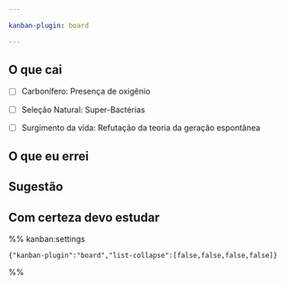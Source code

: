 ```yaml
---

kanban-plugin: board

---
```


## O que cai

- [ ] Carbonífero: Presença de oxigênio
- [ ] Seleção Natural: Super-Bactérias
- [ ] Surgimento da vida: Refutação da teoria da geração espontânea


## O que eu errei



## Sugestão



## Com certeza devo estudar





%% kanban:settings
```
{"kanban-plugin":"board","list-collapse":[false,false,false,false]}
```
%%